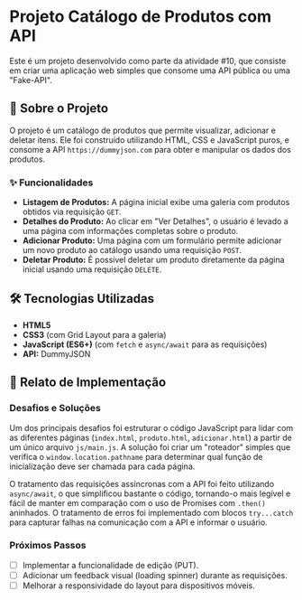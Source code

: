 # Projeto Catálogo de Produtos com API

Este é um projeto desenvolvido como parte da atividade #10, que consiste em criar uma aplicação web simples que consome uma API pública ou uma "Fake-API".

## 🚀 Sobre o Projeto

O projeto é um catálogo de produtos que permite visualizar, adicionar e deletar itens. Ele foi construído utilizando HTML, CSS e JavaScript puros, e consome a API `https://dummyjson.com` para obter e manipular os dados dos produtos.

### ✨ Funcionalidades

-   **Listagem de Produtos:** A página inicial exibe uma galeria com produtos obtidos via requisição `GET`.
-   **Detalhes do Produto:** Ao clicar em "Ver Detalhes", o usuário é levado a uma página com informações completas sobre o produto.
-   **Adicionar Produto:** Uma página com um formulário permite adicionar um novo produto ao catálogo usando uma requisição `POST`.
-   **Deletar Produto:** É possível deletar um produto diretamente da página inicial usando uma requisição `DELETE`.

## 🛠️ Tecnologias Utilizadas

-   **HTML5**
-   **CSS3** (com Grid Layout para a galeria)
-   **JavaScript (ES6+)** (com `fetch` e `async/await` para as requisições)
-   **API:** DummyJSON

## 📝 Relato de Implementação

### Desafios e Soluções

Um dos principais desafios foi estruturar o código JavaScript para lidar com as diferentes páginas (`index.html`, `produto.html`, `adicionar.html`) a partir de um único arquivo `js/main.js`. A solução foi criar um "roteador" simples que verifica o `window.location.pathname` para determinar qual função de inicialização deve ser chamada para cada página.

O tratamento das requisições assíncronas com a API foi feito utilizando `async/await`, o que simplificou bastante o código, tornando-o mais legível e fácil de manter em comparação com o uso de Promises com `.then()` aninhados. O tratamento de erros foi implementado com blocos `try...catch` para capturar falhas na comunicação com a API e informar o usuário.

### Próximos Passos

-   [ ] Implementar a funcionalidade de edição (PUT).
-   [ ] Adicionar um feedback visual (loading spinner) durante as requisições.
-   [ ] Melhorar a responsividade do layout para dispositivos móveis.